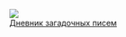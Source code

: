 ![](/books/child_sf/Джеймс%20Дашнер/Дневник%20загадочных%20писем.jpg)  
[Дневник загадочных писем](/books/child_sf/Джеймс%20Дашнер/Дневник%20загадочных%20писем)